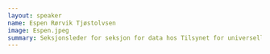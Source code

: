 ```yaml
---
layout: speaker
name: Espen Rørvik Tjøstolvsen
image: Espen.jpeg
summary: Seksjonsleder for seksjon for data hos Tilsynet for universell utforming av IKT (uu-tilsynet)
---
```

